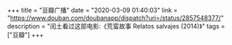 +++
title = "豆瓣广播"
date = "2020-03-09 01:40:03"
link = "https://www.douban.com/doubanapp/dispatch?uri=/status/2857548377/"
description = "闰土看过这部电影:《荒蛮故事 Relatos salvajes‎ (2014)》"
tags = ["豆瓣"]
+++
